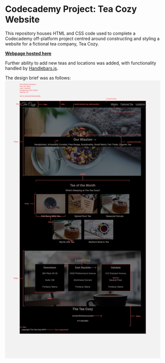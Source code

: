 # Codecademy Project: Tea Cozy Website

This repository houses HTML and CSS code used to complete a Codecademy off-platform project centred around constructing and styling a website for a fictional tea company, Tea Cozy.

[**Webpage hosted here**](https://wongd-hub.github.io/codecademy_teacozy_project/)

Further ability to add new teas and locations was added, with functionality handled by [Handlebars.js](https://handlebarsjs.com/).

The design brief was as follows:
![Design Brief](other_resources/img-tea-cozy-redline.jpg)